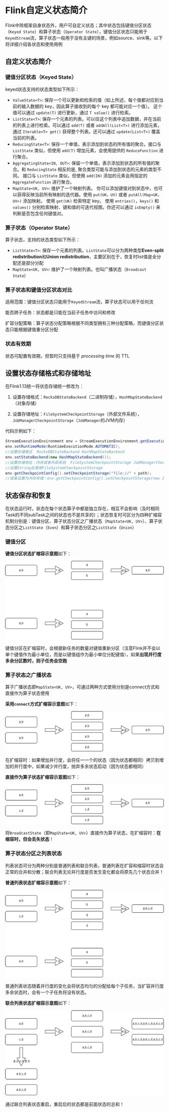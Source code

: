 # Flink自定义状态简介

Flink中除框架自身状态外，用户可自定义状态；其中状态包括键值分区状态（`Keyed State`）和算子状态（`Operator State`），键值分区状态只能用于`KeyedStream`流，算子状态一般用于没有主键的场景，例如source、sink等。以下将详细介绍各状态和使用用例

## 自定义状态简介

### 键值分区状态（Keyed State）

keyed状态支持的状态类型如下所示：

- `ValueState<T>`: 保存一个可以更新和检索的值（如上所述，每个值都对应到当前的输入数据的 key，因此算子接收到的每个 key 都可能对应一个值）。 这个值可以通过 `update(T)` 进行更新，通过 `T value()` 进行检索。
- `ListState<T>`: 保存一个元素的列表。可以往这个列表中追加数据，并在当前的列表上进行检索。可以通过 `add(T)` 或者 `addAll(List<T>)` 进行添加元素，通过 `Iterable<T> get()` 获得整个列表。还可以通过 `update(List<T>)` 覆盖当前的列表。
- `ReducingState<T>`: 保存一个单值，表示添加到状态的所有值的聚合。接口与 `ListState` 类似，但使用 `add(T)` 增加元素，会使用提供的 `ReduceFunction` 进行聚合。
- `AggregatingState<IN, OUT>`: 保留一个单值，表示添加到状态的所有值的聚合。和 `ReducingState` 相反的是, 聚合类型可能与添加到状态的元素的类型不同。 接口与 `ListState` 类似，但使用 `add(IN)` 添加的元素会用指定的 `AggregateFunction` 进行聚合。
- `MapState<UK, UV>`: 维护了一个映射列表。 你可以添加键值对到状态中，也可以获得反映当前所有映射的迭代器。使用 `put(UK，UV)` 或者 `putAll(Map<UK，UV>)` 添加映射。 使用 `get(UK)` 检索特定 key。 使用 `entries()`，`keys()` 和 `values()` 分别检索映射、键和值的可迭代视图。你还可以通过 `isEmpty()` 来判断是否包含任何键值对。

### 算子状态（Operator State）

算子状态，支持的状态类型如下所示：

- `ListState<T>`: 保存一个元素的列表。`ListState`可以分为两种类型**Even-split redistribution**和**Union redistribution**，主要区别在于，恢复时list值是全分配还是部分分配
- `MapState<UK, UV>`: 维护了一个映射列表。也叫广播状态（`Broadcast State`）

### 算子状态和键值分区状态对比

适用范围：键值分区状态只能用于`KeyedStream`流，算子状态可以用于任何流

能否跨子任务：状态都是只能在当前子任务中访问和修改

扩容分配策略：算子状态分配策略根据不同类型拥有三种分配策略，而键值分区状态只能根据键值重分区分配

### 状态有效期

状态可配置有效期，但暂时只支持基于 *processing time* 的 TTL

## 设置状态存储格式和存储地址

在Flink1.13统一将状态存储统一修改为：

1. 设置存储格式：`RocksDBStateBackend`（二进制存储），`HashMapStateBackend`（对象存储）

2. 设置存储地址：`FileSystemCheckpointStorage`（外部文件系统），`JobManagerCheckpointStorage`（`JobManager`的JVM内存）

代码示例如下：

```java
StreamExecutionEnvironment env = StreamExecutionEnvironment.getExecutionEnvironment();
env.setRuntimeMode(RuntimeExecutionMode.AUTOMATIC);
//设置存储格式  RocksDBStateBackend HashMapStateBackend
env.setStateBackend(new HashMapStateBackend());
//设置存储地址：内存或者外部系统  FileSystemCheckpointStorage JobManagerCheckpointStorage
//设置String会使用FileSystemCheckpointStorage
env.getCheckpointConfig().setCheckpointStorage("file://" + path);
//或者设置为内存存储：env.getCheckpointConfig().setCheckpointStorage(new JobManagerCheckpointStorage());
```

## 状态保存和恢复

在状态运行时，状态在每个状态算子中都是独立存在，相互不会影响（及时相同Task的不同subTask之间的状态也不是共享的）；状态恢复时可区分为四种扩缩容机制分别是：键值分区、算子状态分区之广播状态（`MapState<UK, UV>`）、算子状态分区之`ListState`（`Even`）和算子状态分区之`ListState`（`Union`）

### 键值分区

**键值分区状态扩缩容示意图**如下：

![键值分区状态](resource/键值分区状态.png)

键值分区在扩缩容时，会根据新任务的数量对键值重新分区（注意Flink并不会以单个键值作为最小单位，而是以键值组作为最小单位分配键值），如果**出现并行度多余分区数时，则子任务会空跑**

### 算子状态之广播状态

算子广播状态即`MapState<UK, UV>`，可通过两种方式使用分别是connect方式和直接作为算子状态使用

**采用`connect`方式扩缩容示意图**如下：

![广播状态](resource/广播状态.png)

在扩缩容时：如果增加并行度，会将任一一个的状态（因为状态都相同）拷贝到增加的并行度中，如果减少并行度，抛弃多余状态启动（因为状态都相同）

**直接作为算子状态扩缩容示意图**如下：

![Map算子状态](resource/Map算子状态.png)

将`BroadcastState`（即`MapState<UK, UV>`）直接作为算子状态，在扩缩容时：**在缩容时，但会丢失状态**！

### 算子状态分区之列表状态

列表状态可分为两种分别是普通列表和联合列表，普通列表在扩容和缩容时状态会正常的合并和分散；联合列表无论并行度是否发生变化都会将原先几个状态合并！

**普通列表状态扩缩容示意图**如下：

![普通列表状态扩缩容](resource/普通列表状态扩缩容.png)

普通列表状态随着并行度的变化会将状态均匀的分配给每个子任务，当扩容并行度多余状态时，会有一个子任务将没有状态。

**联合列表状态扩缩容示意图**如下：

![联合列表状态扩缩容](resource/联合列表状态扩缩容.png)

通过联合列表状态重启，重启后的状态都是前面状态的总和！
